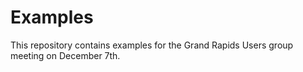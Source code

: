 # Examples

This repository contains examples for the Grand Rapids Users group meeting on December 7th.
